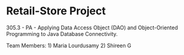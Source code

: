 # Retail-Store Project
305.3 - PA - Applying Data Access Object (DAO) and Object-Oriented Programming
to Java Database Connectivity.

Team Members: 1) Maria Lourdusamy
              2) Shireen G  
